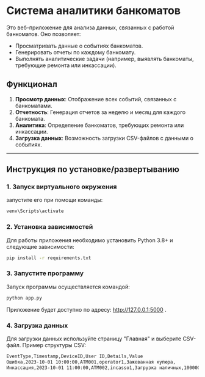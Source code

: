# Система аналитики банкоматов

Это веб-приложение для анализа данных, связанных с работой банкоматов. Оно позволяет:
- Просматривать данные о событиях банкоматов.
- Генерировать отчеты по каждому банкомату.
- Выполнять аналитические задачи (например, выявлять банкоматы, требующие ремонта или инкассации).

## Функционал
1. **Просмотр данных**: Отображение всех событий, связанных с банкоматами.
2. **Отчетность**: Генерация отчетов за неделю и месяц для каждого банкомата.
3. **Аналитика**: Определение банкоматов, требующих ремонта или инкассации.
4. **Загрузка данных**: Возможность загрузки CSV-файлов с данными о событиях.

---

## Инструкция по установке/развертыванию

### 1. Запуск виртуального окружения
запустите его при помощи команды:
```bash
venv\Scripts\activate
```
### 2. Установка зависимостей
Для работы приложения необходимо установить Python 3.8+ и следующие зависимости:
```bash
pip install -r requirements.txt
```
### 3. Запустите программу
Запуск программы осуществляется командой:
```bash
python app.py
```
Приложение будет доступно по адресу: http://127.0.0.1:5000 .

### 4. Загрузка данных
Для загрузки данных используйте страницу "Главная" и выберите CSV-файл.
Пример структуры CSV:
```bash
EventType,Timestamp,DeviceID,User ID,Details,Value
Ошибка,2023-10-01 10:00:00,ATM001,operator1,Зажеванная купюра,
Инкассация,2023-10-01 11:00:00,ATM002,incasso1,Загрузка наличных,100000
```
